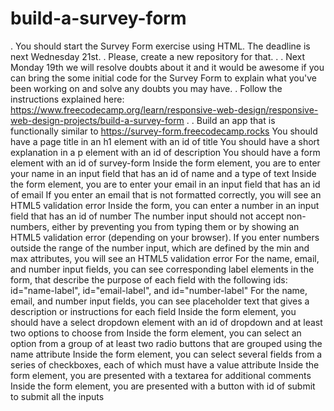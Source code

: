 # build-a-survey-form
.
You should start the Survey Form exercise using HTML. The deadline is next Wednesday 21st.
.
Please, create a new repository for that.
.
.
Next Monday 19th we will resolve doubts about it and it would be awesome if you can bring the some initial code for the Survey Form to explain what you've been working on and solve any doubts you may have.
.
Follow the instructions explained here:
https://www.freecodecamp.org/learn/responsive-web-design/responsive-web-design-projects/build-a-survey-form
.
.
Build an app that is functionally similar to https://survey-form.freecodecamp.rocks
You should have a page title in an h1 element with an id of title
You should have a short explanation in a p element with an id of description
You should have a form element with an id of survey-form
Inside the form element, you are  to enter your name in an input field that has an id of name and a type of text
Inside the form element, you are  to enter your email in an input field that has an id of email
If you enter an email that is not formatted correctly, you will see an HTML5 validation error
Inside the form, you can enter a number in an input field that has an id of number
The number input should not accept non-numbers, either by preventing you from typing them or by showing an HTML5 validation error (depending on your browser).
If you enter numbers outside the range of the number input, which are defined by the min and max attributes, you will see an HTML5 validation error
For the name, email, and number input fields, you can see corresponding label elements in the form, that describe the purpose of each field with the following ids: id="name-label", id="email-label", and id="number-label"
For the name, email, and number input fields, you can see placeholder text that gives a description or instructions for each field
Inside the form element, you should have a select dropdown element with an id of dropdown and at least two options to choose from
Inside the form element, you can select an option from a group of at least two radio buttons that are grouped using the name attribute
Inside the form element, you can select several fields from a series of checkboxes, each of which must have a value attribute
Inside the form element, you are presented with a textarea for additional comments
Inside the form element, you are presented with a button with id of submit to submit all the inputs

